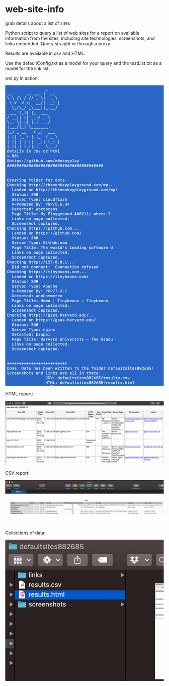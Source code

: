 # web-site-info
grab details about a list of sites

Python script to query a list of web sites for a report on available information from the sites, including site technologies, screenshots, and links embedded.  Query straight or through a proxy.

Results are available in csv and HTML.

Use the defaultConfig.txt as a model for your query and the testList.txt as a model for the link list.

wsi.py in action:

![alt text](examples/wsi-commandline.png)

HTML report:

![alt text](examples/wsi-html.png)

CSV report:

![alt text](examples/wsi-csv.png)

Collections of data:

![alt text](examples/ws-createdFolder.png)
